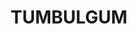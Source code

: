 ---
lastmod: '2025-04-06T06:05:20+00:00'
latitude: -28.271718
layout: suburb
longitude: 153.472644
postcode: '2490'
state: NSW
title: TUMBULGUM
url: /nsw/tumbulgum/
---